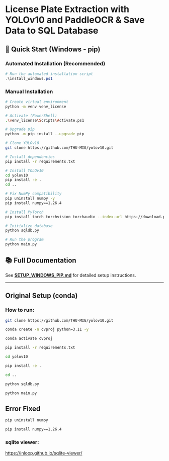 # License Plate Extraction with YOLOv10 and PaddleOCR & Save Data to SQL Database

## 🚀 Quick Start (Windows - pip)

### Automated Installation (Recommended)

```powershell
# Run the automated installation script
.\install_windows.ps1
```

### Manual Installation

```bash
# Create virtual environment
python -m venv venv_license

# Activate (PowerShell)
.\venv_license\Scripts\Activate.ps1

# Upgrade pip
python -m pip install --upgrade pip

# Clone YOLOv10
git clone https://github.com/THU-MIG/yolov10.git

# Install dependencies
pip install -r requirements.txt

# Install YOLOv10
cd yolov10
pip install -e .
cd ..

# Fix NumPy compatibility
pip uninstall numpy -y
pip install numpy==1.26.4

# Install PyTorch
pip install torch torchvision torchaudio --index-url https://download.pytorch.org/whl/cpu

# Initialize database
python sqldb.py

# Run the program
python main.py
```

## 📚 Full Documentation

See **[SETUP_WINDOWS_PIP.md](SETUP_WINDOWS_PIP.md)** for detailed setup instructions.

---

## Original Setup (conda)

### How to run:

```bash
git clone https://github.com/THU-MIG/yolov10.git
```

```bash
conda create -n cvproj python=3.11 -y
```

```bash
conda activate cvproj
```

```bash
pip install -r requirements.txt
```

```bash
cd yolov10
```

```bash
pip install -e .
```

```bash
cd ..
```

```bash
python sqldb.py
```

```bash
python main.py
```

## Error Fixed

```bash
pip uninstall numpy
```

```bash
pip install numpy==1.26.4
```


### sqlite viewer:

https://inloop.github.io/sqlite-viewer/


